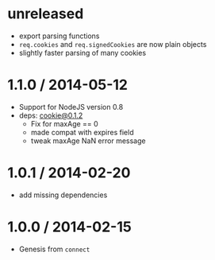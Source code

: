unreleased
==========

  * export parsing functions
  * `req.cookies` and `req.signedCookies` are now plain objects
  * slightly faster parsing of many cookies

1.1.0 / 2014-05-12
==================

  * Support for NodeJS version 0.8
  * deps: cookie@0.1.2
    - Fix for maxAge == 0
    - made compat with expires field
    - tweak maxAge NaN error message

1.0.1 / 2014-02-20
==================

  * add missing dependencies

1.0.0 / 2014-02-15
==================

  * Genesis from `connect`
